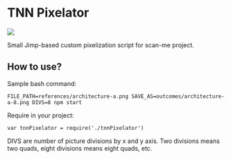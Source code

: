 # TNN Pixelator

![](https://github.com/vladimirshlygin/tnn-pixelator/blob/master/sample.jpg)

Small Jimp-based custom pixelization script for scan-me project.

## How to use?

Sample bash command:

`FILE_PATH=references/architecture-a.png SAVE_AS=outcomes/architecture-a-8.png DIVS=8 npm start`

Require in your project:

`var tnnPixelator = require('./tnnPixelator')`

DIVS are number of picture divisions by x and y axis. Two divisions means two quads, eight divisions means eight quads, etc.
